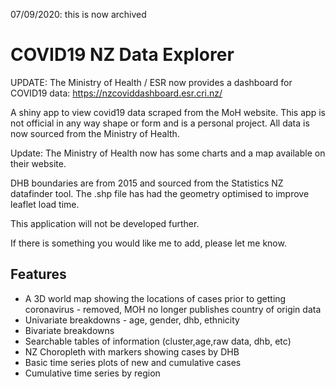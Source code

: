 07/09/2020: this is now archived

# COVID19 NZ Data Explorer

UPDATE: The Ministry of Health / ESR now provides a dashboard for COVID19 data:
https://nzcoviddashboard.esr.cri.nz/

A shiny app to view covid19 data scraped from the MoH website. This app is not official in any way shape or form and is a personal project. All data is now sourced from the Ministry of Health.

Update: The Ministry of Health now has some charts and a map available on their website.

DHB boundaries are from 2015 and sourced from the Statistics NZ datafinder tool. The .shp file has had the geometry optimised to improve leaflet load time.

This application will not be developed further. 

If there is something you would like me to add, please let me know.

## Features

* A 3D world map showing the locations of cases prior to getting coronavirus - removed, MOH no longer publishes country of origin data
* Univariate breakdowns - age, gender, dhb, ethnicity
* Bivariate breakdowns
* Searchable tables of information (cluster,age,raw data, dhb, etc)
* NZ Choropleth with markers showing cases by DHB
* Basic time series plots of new and cumulative cases
* Cumulative time series by region

